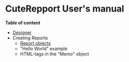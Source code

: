 CuteRepport User's manual
====
**Table of content**
* [Designer][Designer]
* Creating Reports
  * [Report objects](report_objects.md)
  * "Hello World" example
  * HTML-tags in the "Memo" object

[Designer]:designer.md
